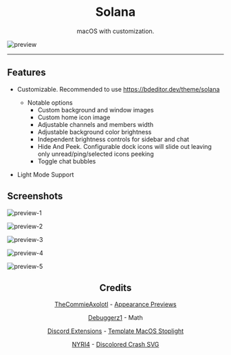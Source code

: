 <h1 align="center">Solana</h1>
<p align="center">macOS with customization.</p>

![preview](https://maendisease.github.io/BetterDiscordStuff/Themes/Solana/assets/preview.png)

---

## Features
* Customizable. Recommended to use https://bdeditor.dev/theme/solana
  * Notable options
    * Custom background and window images
    * Custom home icon image
    * Adjustable channels and members width
    * Adjustable background color brightness
    * Independent brightness controls for sidebar and chat
    * Hide And Peek. Configurable dock icons will slide out leaving only unread/ping/selected icons peeking
    * Toggle chat bubbles
    
* Light Mode Support

## Screenshots
![preview-1](https://maendisease.github.io/BetterDiscordStuff/Themes/Solana/assets/preview-1.png)

![preview-2](https://maendisease.github.io/BetterDiscordStuff/Themes/Solana/assets/preview-2.png)

![preview-3](https://maendisease.github.io/BetterDiscordStuff/Themes/Solana/assets/preview-3.png)

![preview-4](https://maendisease.github.io/BetterDiscordStuff/Themes/Solana/assets/preview-4.png)

![preview-5](https://user-images.githubusercontent.com/90428263/183326277-9e38fadc-1c27-495e-9eda-ba92ef4fc776.png)



<h2 align="center">Credits</h1>
<p align="center"><a href="https://github.com/TheCommieAxolotl">TheCommieAxolotl</a> - <a href="https://github.com/maenDisease/BetterDiscordStuff/blob/37dcfdccbac77ad529ba2b4cdd58aecc4ca5270c/Themes/Solana/Solana.css#L2817-L2828">Appearance Previews</a></p>
<p align="center"><a href="https://github.com/Debuggerz1">Debuggerz1</a> - Math</p>
<p align="center"><a href="https://github.com/discord-extensions">Discord Extensions</a> - <a href="https://github.com/maenDisease/BetterDiscordStuff/blob/main/Themes/Solana/addon/mac-titlebar.css">Template MacOS Stoplight</a></p>
<p align="center"><a href="https://github.com/NYRI4">NYRI4</a> - <a href="https://github.com/maenDisease/BetterDiscordStuff/blob/37dcfdccbac77ad529ba2b4cdd58aecc4ca5270c/Themes/Solana/Solana.css#L1981">Discolored Crash SVG</a></p>
